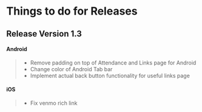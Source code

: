 # Things to do for Releases

## Release Version 1.3
#### Android
>- Remove padding on top of Attendance and Links page for Android
>- Change color of Android Tab bar 
>- Implement actual back button functionality for useful links page

#### iOS
>- Fix venmo rich link
